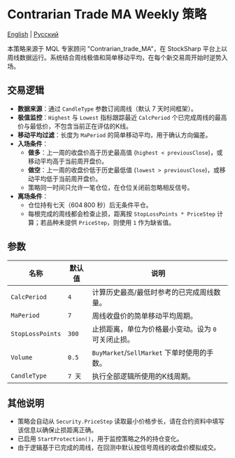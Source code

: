 # Contrarian Trade MA Weekly 策略
[English](README.md) | [Русский](README_ru.md)

本策略来源于 MQL 专家顾问 "Contrarian_trade_MA"，在 StockSharp 平台上以周线数据运行。系统结合周线极值和简单移动平均，在每个新交易周开始时逆势入场。

## 交易逻辑

- **数据来源**：通过 `CandleType` 参数订阅周线（默认 7 天时间框架）。
- **极值监控**：`Highest` 与 `Lowest` 指标跟踪最近 `CalcPeriod` 个已完成周线的最高价与最低价，不包含当前正在评估的K线。
- **移动平均过滤**：长度为 `MaPeriod` 的简单移动平均，用于确认方向偏差。
- **入场条件**：
  - **做多**：上一周的收盘价高于历史最高值 (`highest < previousClose`)，或移动平均高于当前周开盘价。
  - **做空**：上一周的收盘价低于历史最低值 (`lowest > previousClose`)，或移动平均低于当前周开盘价。
  - 策略同一时间只允许一笔仓位，在仓位关闭前忽略相反信号。
- **离场条件**：
  - 仓位持有七天（604 800 秒）后无条件平仓。
  - 每根完成的周线都会检查止损，距离按 `StopLossPoints * PriceStep` 计算；若品种未提供 `PriceStep`，则使用 `1` 作为缺省值。

## 参数

| 名称 | 默认值 | 说明 |
| --- | --- | --- |
| `CalcPeriod` | `4` | 计算历史最高/最低时参考的已完成周线数量。 |
| `MaPeriod` | `7` | 周线收盘价的简单移动平均周期。 |
| `StopLossPoints` | `300` | 止损距离，单位为价格最小变动。设为 `0` 可关闭止损。 |
| `Volume` | `0.5` | `BuyMarket`/`SellMarket` 下单时使用的手数。 |
| `CandleType` | `7 天` | 执行全部逻辑所使用的K线周期。 |

## 其他说明

- 策略会自动从 `Security.PriceStep` 读取最小价格步长，请在合约资料中填写该信息以确保止损距离正确。
- 已启用 `StartProtection()`，用于监控策略之外的持仓变化。
- 由于逻辑基于已完成的周线，在回测中默认按信号周线的收盘价模拟成交。
